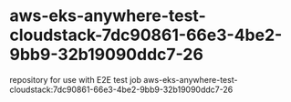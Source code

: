 # aws-eks-anywhere-test-cloudstack-7dc90861-66e3-4be2-9bb9-32b19090ddc7-26
repository for use with E2E test job aws-eks-anywhere-test-cloudstack:7dc90861-66e3-4be2-9bb9-32b19090ddc7-26
